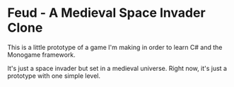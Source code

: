 # Feud - A Medieval Space Invader Clone

This is a little prototype of a game I'm making in order to learn C# and the Monogame framework.

It's just a space invader but set in a medieval universe. Right now, it's just a prototype with one simple level.
